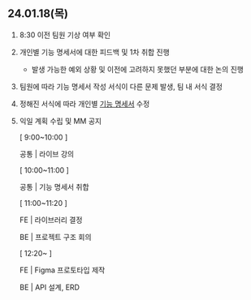 ## 24.01.18(목)

1. 8:30 이전 팀원 기상 여부 확인

2. 개인별 기능 명세서에 대한 피드백 및 1차 취합 진행

    * 발생 가능한 예외 상황 및 이전에 고려하지 못했던 부분에 대한 논의 진행

3. 팀원에 따라 기능 명세서 작성 서식이 다른 문제 발생, 팀 내 서식 결정

4. 정해진 서식에 따라 개인별 [기능 명세서](https://docs.google.com/spreadsheets/d/1M-GAi-qbgzFgSq3yyfyNBKnRhmFF2_x4Qb697gXAv6g/edit#gid=1072179064) 수정

5. 익일 계획 수립 및 MM 공지

    [ 9:00~10:00 ]

    공통 | 라이브 강의

    [ 10:00~11:00 ]

    공통 | 기능 명세서 취합

    [ 11:00~11:20 ]

    FE | 라이브러리 결정 

    BE | 프로젝트 구조 회의

    [ 12:20~ ]

    FE |  Figma 프로토타입 제작

    BE | API 설계, ERD 

